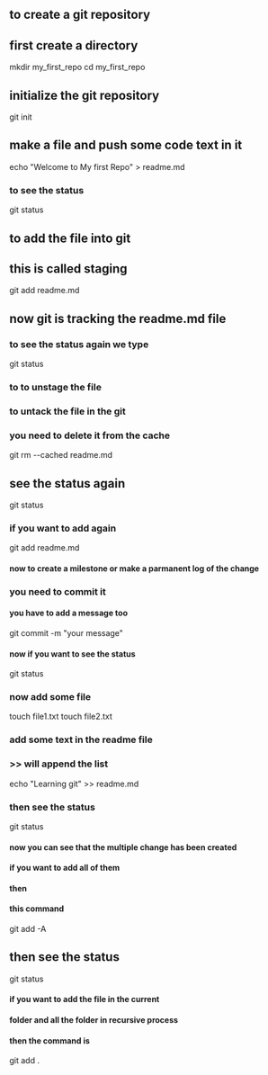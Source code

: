 ## to create a git repository
## first create a directory
mkdir my_first_repo
cd my_first_repo

## initialize the git repository
git init

## make a file and push some code text in it

echo "Welcome to My first Repo" > readme.md


### to see the status


git status



## to add the file into git
## this is called staging
git add readme.md


## now git is tracking the readme.md file

### to see the status again we type

git status 


### to to unstage the file
### to untack the file in the git
### you need to delete it from the cache

git rm --cached readme.md



## see the status again

git status



### if you want to add again

git add readme.md


#### now to create a milestone or make a parmanent log of the change
### you need to commit it
#### you have to add a message too
git commit -m "your message"



#### now if you want to see the status

git status



### now add some file

touch file1.txt
touch file2.txt


### add some text in the readme file
### >> will append the list
echo "Learning git" >> readme.md



### then see the status

git status

#### now you can see that the multiple change has been created
#### if you want to add all of them
#### then
#### this command 
git add -A

## then see the status

git status


#### if you want to add the file in the current
#### folder and all the folder in  recursive process
#### then the command is
git add .






